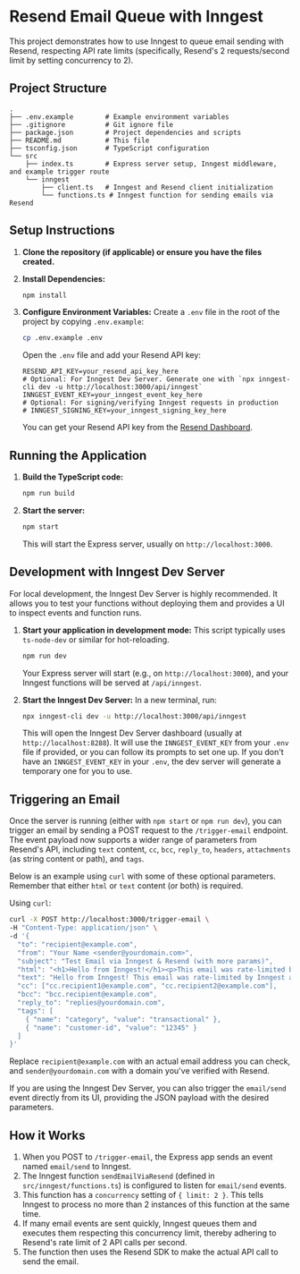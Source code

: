 # Resend Email Queue with Inngest

This project demonstrates how to use Inngest to queue email sending with Resend, respecting API rate limits (specifically, Resend's 2 requests/second limit by setting concurrency to 2).

## Project Structure

```
.
├── .env.example        # Example environment variables
├── .gitignore          # Git ignore file
├── package.json        # Project dependencies and scripts
├── README.md           # This file
├── tsconfig.json       # TypeScript configuration
└── src
    ├── index.ts        # Express server setup, Inngest middleware, and example trigger route
    └── inngest
        ├── client.ts   # Inngest and Resend client initialization
        └── functions.ts # Inngest function for sending emails via Resend
```

## Setup Instructions

1.  **Clone the repository (if applicable) or ensure you have the files created.**

2.  **Install Dependencies:**
    ```bash
    npm install
    ```

3.  **Configure Environment Variables:**
    Create a `.env` file in the root of the project by copying `.env.example`:
    ```bash
    cp .env.example .env
    ```
    Open the `.env` file and add your Resend API key:
    ```env
    RESEND_API_KEY=your_resend_api_key_here
    # Optional: For Inngest Dev Server. Generate one with `npx inngest-cli dev -u http://localhost:3000/api/inngest`
    INNGEST_EVENT_KEY=your_inngest_event_key_here 
    # Optional: For signing/verifying Inngest requests in production
    # INNGEST_SIGNING_KEY=your_inngest_signing_key_here
    ```
    You can get your Resend API key from the [Resend Dashboard](https://resend.com/api-keys).

## Running the Application

1.  **Build the TypeScript code:**
    ```bash
    npm run build
    ```

2.  **Start the server:**
    ```bash
    npm start
    ```
    This will start the Express server, usually on `http://localhost:3000`.

## Development with Inngest Dev Server

For local development, the Inngest Dev Server is highly recommended. It allows you to test your functions without deploying them and provides a UI to inspect events and function runs.

1.  **Start your application in development mode:**
    This script typically uses `ts-node-dev` or similar for hot-reloading.
    ```bash
    npm run dev
    ```
    Your Express server will start (e.g., on `http://localhost:3000`), and your Inngest functions will be served at `/api/inngest`.

2.  **Start the Inngest Dev Server:**
    In a new terminal, run:
    ```bash
    npx inngest-cli dev -u http://localhost:3000/api/inngest
    ```
    This will open the Inngest Dev Server dashboard (usually at `http://localhost:8288`). It will use the `INNGEST_EVENT_KEY` from your `.env` file if provided, or you can follow its prompts to set one up. If you don't have an `INNGEST_EVENT_KEY` in your `.env`, the dev server will generate a temporary one for you to use.

## Triggering an Email

Once the server is running (either with `npm start` or `npm run dev`), you can trigger an email by sending a POST request to the `/trigger-email` endpoint. The event payload now supports a wider range of parameters from Resend's API, including `text` content, `cc`, `bcc`, `reply_to`, `headers`, `attachments` (as string content or path), and `tags`.

Below is an example using `curl` with some of these optional parameters. Remember that either `html` or `text` content (or both) is required.

Using `curl`:
```bash
curl -X POST http://localhost:3000/trigger-email \
-H "Content-Type: application/json" \
-d '{
  "to": "recipient@example.com", 
  "from": "Your Name <sender@yourdomain.com>", 
  "subject": "Test Email via Inngest & Resend (with more params)", 
  "html": "<h1>Hello from Inngest!</h1><p>This email was rate-limited by Inngest and includes more parameters.</p>",
  "text": "Hello from Inngest! This email was rate-limited by Inngest and includes more parameters.",
  "cc": ["cc.recipient1@example.com", "cc.recipient2@example.com"],
  "bcc": "bcc.recipient@example.com",
  "reply_to": "replies@yourdomain.com",
  "tags": [
    { "name": "category", "value": "transactional" },
    { "name": "customer-id", "value": "12345" }
  ]
}'
```

Replace `recipient@example.com` with an actual email address you can check, and `sender@yourdomain.com` with a domain you've verified with Resend.

If you are using the Inngest Dev Server, you can also trigger the `email/send` event directly from its UI, providing the JSON payload with the desired parameters.

## How it Works

1.  When you POST to `/trigger-email`, the Express app sends an event named `email/send` to Inngest.
2.  The Inngest function `sendEmailViaResend` (defined in `src/inngest/functions.ts`) is configured to listen for `email/send` events.
3.  This function has a `concurrency` setting of `{ limit: 2 }`. This tells Inngest to process no more than 2 instances of this function at the same time.
4.  If many email events are sent quickly, Inngest queues them and executes them respecting this concurrency limit, thereby adhering to Resend's rate limit of 2 API calls per second.
5.  The function then uses the Resend SDK to make the actual API call to send the email.
